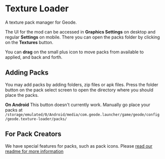 # Texture Loader

A texture pack manager for Geode.

The UI for the mod can be accessed in <cg>**Graphics Settings**</c> on desktop and regular <cg>**Settings**</c> on mobile. There you can open the packs folder by clicking on the **Textures** button.

You can **drag** on the small plus icon to move packs from available to applied, and back and forth.

## Adding Packs
You may add packs by adding folders, zip files or apk files. Press the folder button on the pack select screen to open the directory where you should place the packs.

**On Android** This button doesn't currently work. Manually go place your packs at `/storage/emulated/0/Android/media/com.geode.launcher/game/geode/config/geode.texture-loader/packs/`

## For Pack Creators

We have special features for packs, such as pack icons. Please [read our readme for more information](https://github.com/geode-sdk/textureldr)
